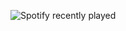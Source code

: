 
  ![Spotify recently played](https://spotify-recently-played-readme.vercel.app/api?user=lt7cv1bqy0girlzdwwtk407zr)

